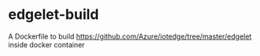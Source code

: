 # edgelet-build
A Dockerfile to build https://github.com/Azure/iotedge/tree/master/edgelet inside docker container
